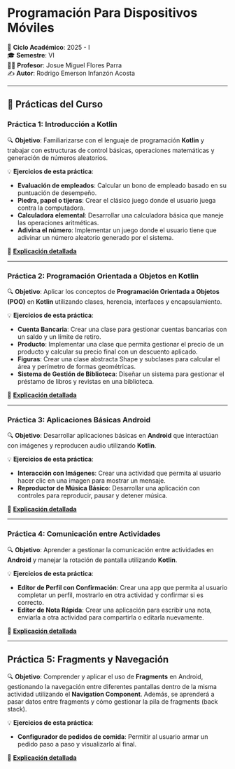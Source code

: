 # Programación Para Dispositivos Móviles

📅 **Ciclo Académico**: 2025 - I  
🎓 **Semestre**: VI  
👨‍🏫 **Profesor**: Josue Miguel Flores Parra  
✍ **Autor**: Rodrigo Emerson Infanzón Acosta  

---

## 📌 Prácticas del Curso

### **Práctica 1: Introducción a Kotlin**
🔍 **Objetivo**: Familiarizarse con el lenguaje de programación **Kotlin** y trabajar con estructuras de control básicas, operaciones matemáticas y generación de números aleatorios.

💡 **Ejercicios de esta práctica**:
- **Evaluación de empleados**: Calcular un bono de empleado basado en su puntuación de desempeño.
- **Piedra, papel o tijeras**: Crear el clásico juego donde el usuario juega contra la computadora.
- **Calculadora elemental**: Desarrollar una calculadora básica que maneje las operaciones aritméticas.
- **Adivina el número**: Implementar un juego donde el usuario tiene que adivinar un número aleatorio generado por el sistema.

🔗 **[Explicación detallada](https://github.com/RodrigoStranger/dispositivos-moviles-25-1/tree/main/Practica%201%20-%20Introduccion%20a%20Kotlin)**

---

### **Práctica 2: Programación Orientada a Objetos en Kotlin**
🔍 **Objetivo**: Aplicar los conceptos de **Programación Orientada a Objetos (POO)** en **Kotlin** utilizando clases, herencia, interfaces y encapsulamiento.

💡 **Ejercicios de esta práctica**:
- **Cuenta Bancaria**: Crear una clase para gestionar cuentas bancarias con un saldo y un límite de retiro.
- **Producto**: Implementar una clase que permita gestionar el precio de un producto y calcular su precio final con un descuento aplicado.
- **Figuras**: Crear una clase abstracta Shape y subclases para calcular el área y perímetro de formas geométricas.
- **Sistema de Gestión de Biblioteca**: Diseñar un sistema para gestionar el préstamo de libros y revistas en una biblioteca.

🔗 **[Explicación detallada](https://github.com/RodrigoStranger/dispositivos-moviles-25-1/tree/main/Practica%202%20-%20Programacion%20Orientada%20a%20Objetos%20Kotlin)**

---

### **Práctica 3: Aplicaciones Básicas Android**
🔍 **Objetivo**: Desarrollar aplicaciones básicas en **Android** que interactúan con imágenes y reproducen audio utilizando **Kotlin**.

💡 **Ejercicios de esta práctica**:
- **Interacción con Imágenes**: Crear una actividad que permita al usuario hacer clic en una imagen para mostrar un mensaje.
- **Reproductor de Música Básico**: Desarrollar una aplicación con controles para reproducir, pausar y detener música.

🔗 **[Explicación detallada](https://github.com/RodrigoStranger/dispositivos-moviles-25-1/tree/main/Practica%203%20-%20Aplicaciones%20Basicas%20Android)**

---

### **Práctica 4: Comunicación entre Actividades**
🔍 **Objetivo**: Aprender a gestionar la comunicación entre actividades en **Android** y manejar la rotación de pantalla utilizando **Kotlin**.

💡 **Ejercicios de esta práctica**:
- **Editor de Perfil con Confirmación**: Crear una app que permita al usuario completar un perfil, mostrarlo en otra actividad y confirmar si es correcto.
- **Editor de Nota Rápida**: Crear una aplicación para escribir una nota, enviarla a otra actividad para compartirla o editarla nuevamente.

🔗 **[Explicación detallada](https://github.com/RodrigoStranger/dispositivos-moviles-25-1/tree/main/Practica%204%20-%20Comunicacion%20entre%20Actividades)**

---

## Práctica 5: Fragments y Navegación

🔍 **Objetivo**: Comprender y aplicar el uso de **Fragments** en Android, gestionando la navegación entre diferentes pantallas dentro de la misma actividad utilizando el **Navigation Component**. Además, se aprenderá a pasar datos entre fragments y cómo gestionar la pila de fragments (back stack).

💡 **Ejercicios de esta práctica**:
- **Configurador de pedidos de comida**: Permitir al usuario armar un pedido paso a paso y visualizarlo al final.

🔗 **[Explicación detallada](https://github.com/RodrigoStranger/dispositivos-moviles-25-1/tree/main/Practica%205%20-%20Fragments%20y%20Navegacion)**